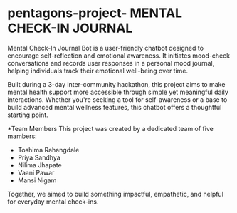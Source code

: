 # pentagons-project- MENTAL CHECK-IN JOURNAL
Mental Check-In Journal Bot is a user-friendly chatbot designed to encourage self-reflection and emotional awareness. It initiates mood-check conversations and records user responses in a personal mood journal, helping individuals track their emotional well-being over time.

Built during a 3-day inter-community hackathon, this project aims to make mental health support more accessible through simple yet meaningful daily interactions. Whether you're seeking a tool for self-awareness or a base to build advanced mental wellness features, this chatbot offers a thoughtful starting point.

*Team Members
This project was created by a dedicated team of five mambers:
- Toshima Rahangdale
- Priya Sandhya 
- Nilima Jhapate
- Vaani Pawar
- Mansi Nigam 

Together, we aimed to build something impactful, empathetic, and helpful for everyday mental check-ins.
